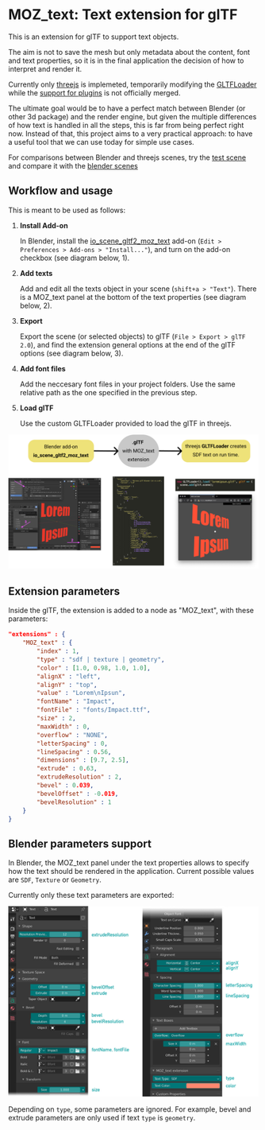 # MOZ_text: Text extension for glTF

This is an extension for glTF to support text objects.

The aim is not to save the mesh but only metadata about the content, font and text properties, so it is in the final application the decision of how to interpret and render it.

Currently only [threejs](https://github.com/mrdoob/three.js) is implemeted, temporarily modifying the [GLTFLoader](https://github.com/mrdoob/three.js/blob/dev/examples/jsm/loaders/GLTFLoader.js) while the [support for plugins](https://github.com/mrdoob/three.js/pull/18484) is not officially merged.

The ultimate goal would be to have a perfect match between Blender (or other 3d package) and the render engine, but given the multiple differences of how text is handled in all the steps, this is far from being perfect right now. Instead of that, this project aims to a very practical approach: to have a useful tool that we can use today for simple use cases.

For comparisons between Blender and threejs scenes, try the [test scene]() and compare it with the [blender scenes](https://github.com/feiss/MOZ_text/tree/master/test/blendfiles)

## Workflow and usage

This is meant to be used as follows:
1. **Install Add-on**

    In Blender, install the [io_scene_gltf2_moz_text](https://github.com/feiss/MOZ_text/blob/master/io_scene_gltf2_moz_text.zip)  add-on (`Edit > Preferences > Add-ons > "Install..."`), and turn on the add-on checkbox (see diagram below, 1).

2. **Add texts**

    Add and edit all the texts object in your scene (`shift+a > "Text"`). There is a MOZ_text panel at the bottom of the text properties (see diagram below, 2).

3. **Export**

    Export the scene (or selected objects) to glTF (`File > Export > glTF 2.0`), and find the extension general options at the end of the glTF options (see diagram below, 3).

4. **Add font files**

    Add the neccesary font files in your project folders. Use the same relative path as the one specified in the previous step.

5. **Load glTF**

    Use the custom GLTFLoader provided to load the glTF in threejs.

![workflow diagram](/doc/moz_text_workflow.png)


## Extension parameters

Inside the glTF, the extension is added to a node as "MOZ_text", with these parameters:

```json
"extensions" : {
    "MOZ_text" : {
        "index" : 1,
        "type" : "sdf | texture | geometry",
        "color" : [1.0, 0.98, 1.0, 1.0],
        "alignX" : "left",
        "alignY" : "top",
        "value" : "Lorem\nIpsun",
        "fontName" : "Impact",
        "fontFile" : "fonts/Impact.ttf",
        "size" : 2,
        "maxWidth" : 0,
        "overflow" : "NONE",
        "letterSpacing" : 0,
        "lineSpacing" : 0.56,
        "dimensions" : [9.7, 2.5],
        "extrude" : 0.63,
        "extrudeResolution" : 2,
        "bevel" : 0.039,
        "bevelOffset" : -0.019,
        "bevelResolution" : 1
    }
}
```

## Blender parameters support

In Blender, the MOZ_text panel under the text properties allows to specify how the text should be rendered in the application. Current possible values are `SDF`, `Texture` or `Geometry`.

Currently only these text parameters are exported:

![blender params](/doc/blender_params.jpg)

Depending on `type`, some parameters are ignored. For example, bevel and extrude parameters are only used if text `type` is `geometry`.

